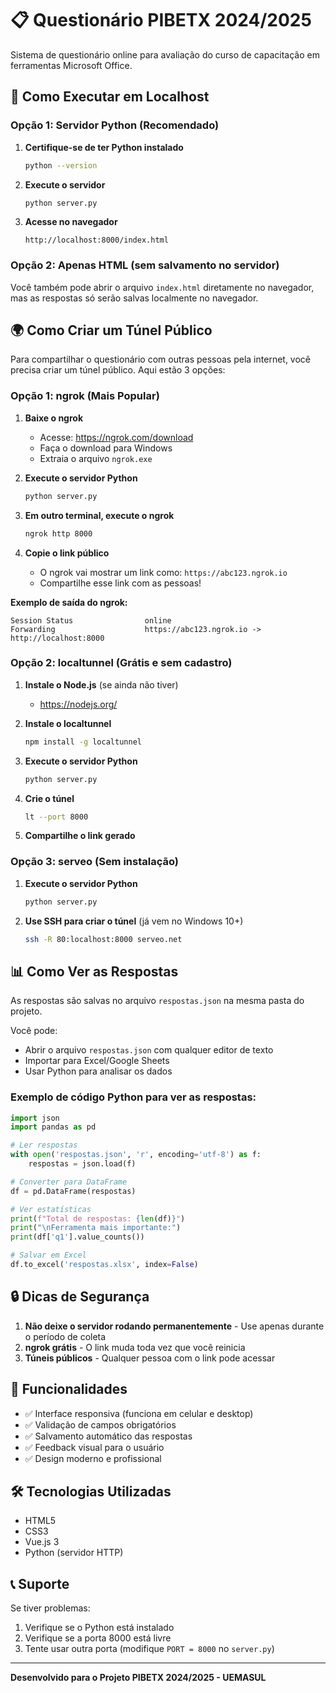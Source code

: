 # 📋 Questionário PIBETX 2024/2025

Sistema de questionário online para avaliação do curso de capacitação em ferramentas Microsoft Office.

## 🚀 Como Executar em Localhost

### Opção 1: Servidor Python (Recomendado)

1. **Certifique-se de ter Python instalado**
   ```bash
   python --version
   ```

2. **Execute o servidor**
   ```bash
   python server.py
   ```

3. **Acesse no navegador**
   ```
   http://localhost:8000/index.html
   ```

### Opção 2: Apenas HTML (sem salvamento no servidor)

Você também pode abrir o arquivo `index.html` diretamente no navegador, mas as respostas só serão salvas localmente no navegador.

## 🌍 Como Criar um Túnel Público

Para compartilhar o questionário com outras pessoas pela internet, você precisa criar um túnel público. Aqui estão 3 opções:

### Opção 1: ngrok (Mais Popular)

1. **Baixe o ngrok**
   - Acesse: https://ngrok.com/download
   - Faça o download para Windows
   - Extraia o arquivo `ngrok.exe`

2. **Execute o servidor Python**
   ```bash
   python server.py
   ```

3. **Em outro terminal, execute o ngrok**
   ```bash
   ngrok http 8000
   ```

4. **Copie o link público**
   - O ngrok vai mostrar um link como: `https://abc123.ngrok.io`
   - Compartilhe esse link com as pessoas!

**Exemplo de saída do ngrok:**
```
Session Status                online
Forwarding                    https://abc123.ngrok.io -> http://localhost:8000
```

### Opção 2: localtunnel (Grátis e sem cadastro)

1. **Instale o Node.js** (se ainda não tiver)
   - https://nodejs.org/

2. **Instale o localtunnel**
   ```bash
   npm install -g localtunnel
   ```

3. **Execute o servidor Python**
   ```bash
   python server.py
   ```

4. **Crie o túnel**
   ```bash
   lt --port 8000
   ```

5. **Compartilhe o link gerado**

### Opção 3: serveo (Sem instalação)

1. **Execute o servidor Python**
   ```bash
   python server.py
   ```

2. **Use SSH para criar o túnel** (já vem no Windows 10+)
   ```bash
   ssh -R 80:localhost:8000 serveo.net
   ```

## 📊 Como Ver as Respostas

As respostas são salvas no arquivo `respostas.json` na mesma pasta do projeto.

Você pode:
- Abrir o arquivo `respostas.json` com qualquer editor de texto
- Importar para Excel/Google Sheets
- Usar Python para analisar os dados

### Exemplo de código Python para ver as respostas:

```python
import json
import pandas as pd

# Ler respostas
with open('respostas.json', 'r', encoding='utf-8') as f:
    respostas = json.load(f)

# Converter para DataFrame
df = pd.DataFrame(respostas)

# Ver estatísticas
print(f"Total de respostas: {len(df)}")
print("\nFerramenta mais importante:")
print(df['q1'].value_counts())

# Salvar em Excel
df.to_excel('respostas.xlsx', index=False)
```

## 🔒 Dicas de Segurança

1. **Não deixe o servidor rodando permanentemente** - Use apenas durante o período de coleta
2. **ngrok grátis** - O link muda toda vez que você reinicia
3. **Túneis públicos** - Qualquer pessoa com o link pode acessar

## 📱 Funcionalidades

- ✅ Interface responsiva (funciona em celular e desktop)
- ✅ Validação de campos obrigatórios
- ✅ Salvamento automático das respostas
- ✅ Feedback visual para o usuário
- ✅ Design moderno e profissional

## 🛠️ Tecnologias Utilizadas

- HTML5
- CSS3
- Vue.js 3
- Python (servidor HTTP)

## 📞 Suporte

Se tiver problemas:
1. Verifique se o Python está instalado
2. Verifique se a porta 8000 está livre
3. Tente usar outra porta (modifique `PORT = 8000` no `server.py`)

---

**Desenvolvido para o Projeto PIBETX 2024/2025 - UEMASUL**


